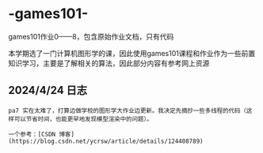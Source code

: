 # -games101-

  games101作业0——8，包含原始作业文档，只有代码

  本学期选了一门计算机图形学的课，因此使用games101课程和作业作为一些前置知识学习，主要是了解相关的算法，因此部分内容有参考网上资源

## 2024/4/24 日志
	pa7 实在太难了，打算边做学校的图形学大作业边更新。我决定先摘抄一些多线程的代码（这样可以节省时间，也能更早地发现模型渲染中的问题）。

	一个参考：[CSDN 博客](https://blog.csdn.net/ycrsw/article/details/124408789)
